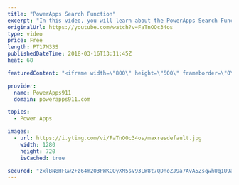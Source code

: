 ```yaml
---
title: "PowerApps Search Function"
excerpt: "In this video, you will learn about the PowerApps Search Function. We will cover how to build your own search box, why you get that blue CIRCLE (Delegation), SharePoint Look-Up Columns, and other things you need to know to keep building awesome apps.  PowerApps Delegation Overview https://docs.microsoft.com/en-us/powerapps/delegation-overview"
originalUrl: https://youtube.com/watch?v=FaTnOOc34os
type: video
price: Free
length: PT17M33S
publishedDateTime: 2018-03-16T13:11:45Z
heat: 68

featuredContent: "<iframe width=\"800\" height=\"500\" frameborder=\"0\" src=\"https://www.youtube.com/embed/FaTnOOc34os\" allow=\"accelerometer; autoplay; encrypted-media; gyroscope; picture-in-picture\" allowfullscreen></iframe>"

provider:
  name: PowerApps911
  domain: powerapps911.com

topics:
  - Power Apps

images:
  - url: https://i.ytimg.com/vi/FaTnOOc34os/maxresdefault.jpg
    width: 1280
    height: 720
    isCached: true

secured: "zxlBN8HFGw2+z64m2O3FWKCOyXM5sV93LW8t7QDnoZJ9a7AvA5ZsqwhUq1U9a0vXm8CESJk/cHs8L0LrbUW8ZwxjVWOpD7jjwRFELP0Iiz39MqdB5NpCMO5Z6oBPX9bxcjTLDdKN6ZfLV4NW9jTAw8xneiU9XWbOoMl3YEIAFEeikulrxE1TJg5fDZBi6KgYIZzKb7o3QKwYeR1iFrfsZxcmYl4Lp6pscxmJ9dsnFbcjMHML5660AJGtuuLqF1vvHMRxLX60D/bxP0SOwXf5Z3EmVVYFBuwPktNOrBUEMSPnekZduzFgFp1I0Cq9Jgpt56mcMI8aexmG4kDohnnwIBhnreWHZxsz2ZYzXsg/8ijgfPl2pOLomZkmb3/LQANcFfoaBZUKOgi8np5xPqC0Rq3RP/WR02fV1uxq4zfkifM=;WjCZYeCWjB9OR+/iealkKA=="
---
```


